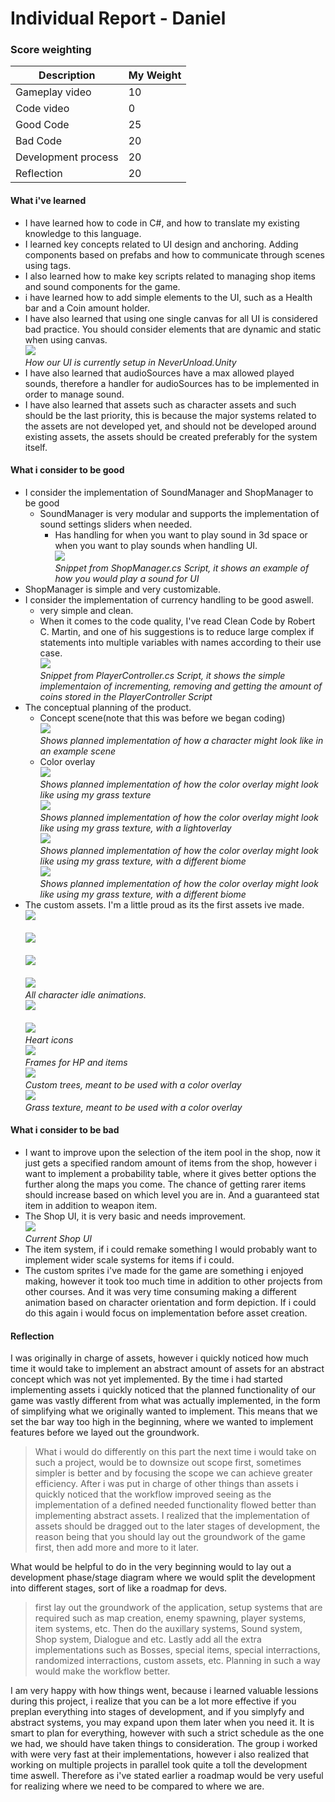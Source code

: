 # Individual Report - Daniel
### Score weighting
|Description | My Weight |
|----|----|
|Gameplay video | 10 |
|Code video | 0 |
|Good Code  | 25 |
|Bad Code | 20 |
|Development process | 20 |
|Reflection | 20 |
#### What i've learned
- I have learned how to code in C#, and how to translate my existing knowledge to this language.
- I learned key concepts related to UI design and anchoring. Adding components based on prefabs and how to communicate through scenes using tags.
- I also learned how to make key scripts related to managing shop items and sound components for the game.
- i have learned how to add simple elements to the UI, such as a Health bar and a Coin amount holder.
- I have also learned that using one single canvas for all UI is considered bad practice. You should consider elements that are dynamic and static when using canvas.
<br>![](https://github.com/AxelJacobsen/FolkHorror/blob/main/Reports/Images/daniel_ui_structure.png)<br>
*How our UI is currently setup in NeverUnload.Unity*
- I have also learned that audioSources have a max allowed played sounds, therefore a handler for audioSources has to be implemented in order to manage sound.
- I have also learned that assets such as character assets and such should be the last priority, this is because the major systems related to the assets are not developed yet, and should not be developed around existing assets, the assets should be created preferably for the system itself.

#### What i consider to be good
- I consider the implementation of SoundManager and ShopManager to be good
	- SoundManager is very modular and supports the implementation of sound settings sliders when needed.
		- Has handling for when you want to play sound in 3d space or when you want to play sounds when handling UI.
<br>![](https://github.com/AxelJacobsen/FolkHorror/blob/main/Reports/Images/daniel_soundmanager_example.png)<br>
*Snippet from ShopManager.cs Script, it shows an example of how you would play a sound for UI* 
- ShopManager is simple and very customizable.
- I consider the implementation of currency handling to be good aswell.
	- very simple and clean.
	- When it comes to the code quality, I've read Clean Code by Robert C. Martin, and one of his suggestions is to reduce large complex if statements into multiple variables with names according to their use case.
<br>![](https://github.com/AxelJacobsen/FolkHorror/blob/main/Reports/Images/daniel_coinhandler.png)<br>
*Snippet from PlayerController.cs Script, it shows the simple implementaion of incrementing, removing and getting the amount of coins stored in the PlayerController Script* 
- The conceptual planning of the product.
	- Concept scene(note that this was before we began coding)
	<br>![](https://github.com/AxelJacobsen/FolkHorror/blob/main/Reports/Images/daniel_concept_art.jpg)<br>
	*Shows planned implementation of how a character might look like in an example scene*
	- Color overlay
	<br>![](https://github.com/AxelJacobsen/FolkHorror/blob/main/Reports/Images/daniel_grass_overlay_concept.png)<br>
	*Shows planned implementation of how the color overlay might look like using my grass texture*
	<br>![](https://github.com/AxelJacobsen/FolkHorror/blob/main/Reports/Images/daniel_grass_light_overlay_concept.png)<br>
	*Shows planned implementation of how the color overlay might look like using my grass texture, with a lightoverlay*
	<br>![](https://github.com/AxelJacobsen/FolkHorror/blob/main/Reports/Images/daniel_biome_concept_grass.jpg)<br>
	*Shows planned implementation of how the color overlay might look like using my grass texture, with a different biome*
	<br>![](https://github.com/AxelJacobsen/FolkHorror/blob/main/Reports/Images/daniel_biome_concept_grass_2.jpg)<br>
	*Shows planned implementation of how the color overlay might look like using my grass texture, with a different biome*
- The custom assets. I'm a little proud as its the first assets ive made.
<br>![](https://github.com/AxelJacobsen/FolkHorror/blob/main/Reports/Images/daniel_idle_back.png)<br>
<br>![](https://github.com/AxelJacobsen/FolkHorror/blob/main/Reports/Images/daniel_idle_front.png)<br>
<br>![](https://github.com/AxelJacobsen/FolkHorror/blob/main/Reports/Images/daniel_side_left-sheet.png)<br>
<br>![](https://github.com/AxelJacobsen/FolkHorror/blob/main/Reports/Images/daniel_side_right-sheet.png)<br>
*All character idle animations.*
<br>![](https://github.com/AxelJacobsen/FolkHorror/blob/main/Reports/Images/daniel_heartIcon.png)<br>
<br>![](https://github.com/AxelJacobsen/FolkHorror/blob/main/Reports/Images/daniel_heartSingle.png)<br>
*Heart icons*
<br>![](https://github.com/AxelJacobsen/FolkHorror/blob/main/Reports/Images/daniel_border.png)<br>
*Frames for HP and items*
<br>![](https://github.com/AxelJacobsen/FolkHorror/blob/main/Reports/Images/daniel_boreal.png)<br>
*Custom trees, meant to be used with a color overlay*
<br>![](https://github.com/AxelJacobsen/FolkHorror/blob/main/Reports/Images/daniel_grass.png)<br>
*Grass texture, meant to be used with a color overlay*
#### What i consider to be bad
- I want to improve upon the selection of the item pool in the shop, now it just gets a specified random amount of items from the shop, however i want to implement a probability table, where it gives better options the further along the maps you come. The chance of getting rarer items should increase based on which level you are in. And a guaranteed stat item in addition to weapon item.
- The Shop UI, it is very basic and needs improvement.
<br>![](https://github.com/AxelJacobsen/FolkHorror/blob/main/Reports/Images/daniel_shop_example.png)<br>
*Current Shop UI*
- The item system, if i could remake something I would probably want to implement wider scale systems for items if i could.
- The custom sprites i've made for the game are something i enjoyed making, however it took too much time in addition to other projects from other courses. And it was very time consuming making a different animation based on character orientation and form depiction. If i could do this again i would focus on implementation before asset creation.
#### Reflection
I was originally in charge of assets, however i quickly noticed how much time it would take to implement an abstract amount of assets for an abstract concept which was not yet implemented. By the time i had started implementing assets i quickly noticed that the planned functionality of our game was vastly different from what was actually implemented, in the form of simplifying what we originally wanted to implement. This means that we set the bar way too high in the beginning, where we wanted to implement features before we layed out the groundwork.
> What i would do differently on this part the next time i would take on such a project, would be to downsize out scope first, sometimes simpler is better and by focusing the scope we can achieve greater efficiency. 
After i was put in charge of other things than assets i quickly noticed that the workflow improved seeing as the implementation of a defined needed functionality flowed better than implementing abstract assets. 
> I realized that the implementation of assets should be dragged out to the later stages of development, the reason being that you should lay out the groundwork of the game first, then add more and more to it later.

What would be helpful to do in the very beginning would to lay out a development phase/stage diagram where we would split the development into different stages, sort of like a roadmap for devs.
> first lay out the groundwork of the application, setup systems that are required such as map creation, enemy spawning, player systems, item systems, etc. Then do the auxillary systems, Sound system, Shop system, Dialogue and etc. Lastly add all the extra implementations such as Bosses, special items, special interractions, randomized interractions, custom assets, etc. Planning in such a way would make the workflow better.

I am very happy with how things went, because i learned valuable lessions during this project, i realize that you can be a lot more effective if you preplan everything into stages of development, and if you simplyfy and abstract systems, you may expand upon them later when you need it. It is smart to plan for everything, however with such a strict schedule as the one we had, we should have taken things to consideration.
The group i worked with were very fast at their implementations, however i also realized that working on multiple projects in parallel took quite a toll the development time aswell. Therefore as i've stated earlier a roadmap would be very useful for realizing where we need to be compared to where we are.

